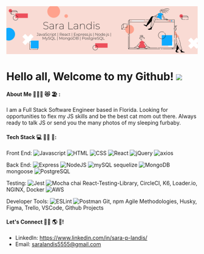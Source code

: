 

<!--
**saralandis/saralandis** is a ✨ _special_ ✨ repository because its `README.md` (this file) appears on your GitHub profile.

Here are some ideas to get you started:

- 🔭 I’m currently working on ...
- 🌱 I’m currently learning ...
- 👯 I’m looking to collaborate on ...
- 🤔 I’m looking for help with ...
- 💬 Ask me about ...
- 📫 How to reach me: ...
- 😄 Pronouns: ...
- ⚡ Fun fact: ...
-->


<img src = "/BannerGithub.png" alt = "A banner image with Sara Landis and tech stack, peach colored background with browser doodle to the right">

# Hello all, Welcome to my Github! <img src="https://raw.githubusercontent.com/MartinHeinz/MartinHeinz/master/wave.gif" width="30px">

#### About Me 👩🏻‍💼 😻 🏖️ :
I am a Full Stack Software Engineer based in Florida. Looking for opportunities to flex my JS skills and be the best cat mom out there. Always ready to talk JS or send you the many photos of my sleeping furbaby.

#### Tech Stack 💻 👩‍💻 🤖:

<p>
Front End:
  <img alt="Javascript" src="https://img.shields.io/badge/JavaScript-F7DF1E?logo=JavaScript&logoColor=black&style=plastic" />
  <img alt="HTML" src="https://img.shields.io/badge/HTML-E34F26?logo=html5&logoColor=white&style=plastic" />
  <img alt="CSS" src="https://img.shields.io/badge/CSS-1572B6?logo=css3&logoColor=white&style=plastic" />
  <img alt="React" src="https://img.shields.io/badge/React-61DAFB?logo=react&logoColor=black&style=plastic" />
  <img alt="jQuery" src="https://img.shields.io/badge/jQuery-0769AD?logo=jquery&logoColor=white&style=plastic" />
   <img alt="axios" src="https://img.shields.io/badge/axios-671cde?logo=axios&logoColor=white&style=plastic" />

Back End:
  <img alt="Express" src="https://img.shields.io/badge/Express-000000?logo=Node.js&logoColor=white&style=plastic" />
  <img alt="NodeJS" src="https://img.shields.io/badge/NodeJS-088A51?logo=Node.js&logoColor=white&style=plastic" />
  <img alt="mySQL" src="https://img.shields.io/badge/mysql-%2300f.svg?style=for-the-badge&logo=mysql&logoColor=white&style=plastic" />
  sequelize
  <img alt="MongoDB" src="https://img.shields.io/badge/MongoDB-47A248?logo=mongodb&logoColor=white&style=plastic" />
  mongoose
  <img alt="PostgreSQL" src="https://img.shields.io/badge/PostgreSQL-336791?logo=postgresql&logoColor=white&style=plastic" />

Testing:
  <img alt="Jest" src="https://img.shields.io/badge/-jest-%23C21325?style=for-the-badge&logo=jest&logoColor=white&style=plastic" />
  <img alt="Mocha" src="https://img.shields.io/badge/-mocha-%238D6748?style=for-the-badge&logo=mocha&logoColor=white&style=plastic" />
  chai
  React-Testing-Library, CircleCI, K6, Loader.io, NGINX, Docker
  <img alt="AWS" src="https://img.shields.io/badge/AWS-%23FF9900.svg?style=for-the-badge&logo=amazon-aws&logoColor=white&style=plastic" />

Developer Tools:
  <img alt="ESLint" src="https://img.shields.io/badge/ESLint-4B3263?style=for-the-badge&logo=eslint&logoColor=white&style=plastic" />
   <img alt="Postman" src="https://img.shields.io/badge/Postman-FF6C37?style=for-the-badge&logo=postman&logoColor=white&style=plastic" />
  Git, npm Agile Methodologies, Husky, Figma, Trello, VSCode, Github Projects
 </p>

#### Let's Connect 🤝🏼 🌎 👔!
* LinkedIn: <https://www.linkedin.com/in/sara-p-landis/>
* Email: <saralandis5555@gmail.com>
